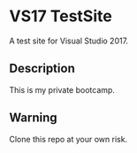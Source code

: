 # VS17 TestSite
A test site for Visual Studio 2017.

## Description
This is my private bootcamp.

## Warning
Clone this repo at your own risk.
